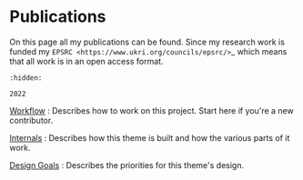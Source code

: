 # Publications

On this page all my publications can be found. Since my research work is funded my `EPSRC <https://www.ukri.org/councils/epsrc/>`_ which means that all work is in an open access format. 

```{toctree}
:hidden:

2022
```

[Workflow](./workflow)
: Describes how to work on this project. Start here if you're a new contributor.

[Internals](./internals)
: Describes how this theme is built and how the various parts of it work.

[Design Goals](./design)
: Describes the priorities for this theme's design.

[code of conduct]: https://github.com/pradyunsg/furo/blob/main/CODE_OF_CONDUCT.md
